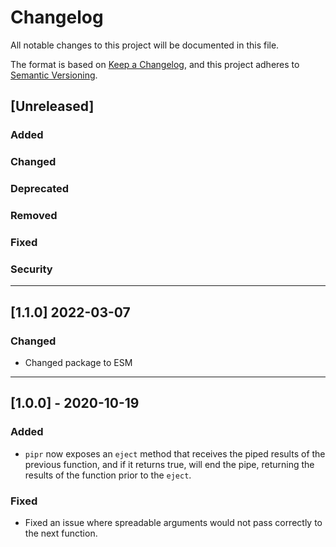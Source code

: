 # Changelog

All notable changes to this project will be documented in this file.

The format is based on [Keep a Changelog](https://keepachangelog.com/en/1.0.0/), and this project adheres to [Semantic Versioning](https://semver.org/spec/v2.0.0.html).

## [Unreleased]

### Added

### Changed

### Deprecated

### Removed

### Fixed

### Security

---

## [1.1.0] 2022-03-07

### Changed

- Changed package to ESM

---

## [1.0.0] - 2020-10-19

### Added

- `pipr` now exposes an `eject` method that receives the piped results of the previous function, and if it returns true, will end the pipe, returning the results of the function prior to the `eject`.

### Fixed

- Fixed an issue where spreadable arguments would not pass correctly to the next function.
